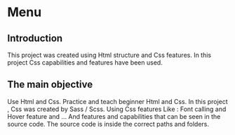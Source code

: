 # Menu

## Introduction
This project was created using Html structure and Css features.
In this project Css capabilities and features have been used.
## The main objective
Use Html and Css.
Practice and teach beginner Html and Css.
In this project , Css was created by Sass / Scss.
Using Css features
Like : Font calling and Hover feature and ...
And features and capabilities that can be seen in the source code.
The source code is inside the correct paths and folders.
